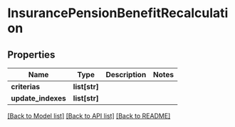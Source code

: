 # InsurancePensionBenefitRecalculation

## Properties
Name | Type | Description | Notes
------------ | ------------- | ------------- | -------------
**criterias** | **list[str]** |  | 
**update_indexes** | **list[str]** |  | 

[[Back to Model list]](../README.md#documentation-for-models) [[Back to API list]](../README.md#documentation-for-api-endpoints) [[Back to README]](../README.md)


